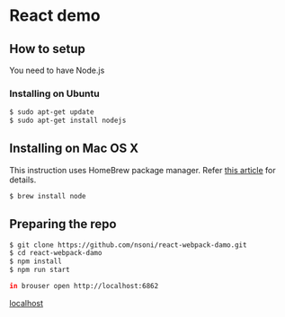 # React demo


## How to setup
You need to have Node.js

### Installing on Ubuntu

```bash
$ sudo apt-get update
$ sudo apt-get install nodejs
```

## Installing on Mac OS X

This instruction uses HomeBrew package manager. Refer
[this article](http://thechangelog.com/install-node-js-with-homebrew-on-os-x/)
for details.

```bash
$ brew install node
```

## Preparing the repo

```bash
$ git clone https://github.com/nsoni/react-webpack-damo.git
$ cd react-webpack-damo
$ npm install
$ npm run start

in brouser open http://localhost:6862
```
[localhost](http://localhost:6862/#/agent_info?_k=2vezls)

